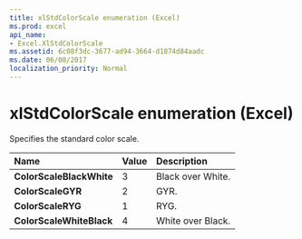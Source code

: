 ```yaml
---
title: xlStdColorScale enumeration (Excel)
ms.prod: excel
api_name:
- Excel.XlStdColorScale
ms.assetid: 6c08f3dc-3677-ad94-3664-d1874d84aadc
ms.date: 06/08/2017
localization_priority: Normal
---
```



# xlStdColorScale enumeration (Excel)

Specifies the standard color scale.



|Name|Value|Description|
|:-----|:-----|:-----|
| **ColorScaleBlackWhite**|3|Black over White.|
| **ColorScaleGYR**|2|GYR.|
| **ColorScaleRYG**|1|RYG.|
| **ColorScaleWhiteBlack**|4|White over Black.|

